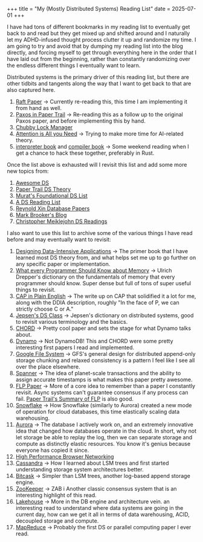 +++
title = "My (Mostly Distributed Systems) Reading List"
date = 2025-07-01
+++

I have had tons of different bookmarks in my reading list to eventually get back to and read but they get mixed up and shifted around and I naturally let my ADHD-infused thought process clutter it up and randomize my time. I am going to try and avoid that by dumping my reading list into the blog directly, and forcing myself to get through everything here in the order that I have laid out from the beginning, rather than constantly randomizing over the endless different things I eventually want to learn.

Distributed systems is the primary driver of this reading list, but there are other tidbits and tangents along the way that I want to get back to that are also captured here.

1. [Raft Paper](https://raft.github.io/raft.pdf) -> Currently re-reading this, this time I am implementing it from hand as well.
2. [Paxos in Paper Trail](https://www.the-paper-trail.org/post/2009-02-03-consensus-protocols-paxos/) -> Re-reading this as a follow up to the original Paxos paper, and before implementing this by hand. 
3. [Chubby Lock Manager](https://storage.googleapis.com/gweb-research2023-media/pubtools/4444.pdf)
4. [Attention is All you Need](https://proceedings.neurips.cc/paper_files/paper/2017/file/3f5ee243547dee91fbd053c1c4a845aa-Paper.pdf) -> Trying to make more time for AI-related theory.
5. [interpreter book](https://edu.anarcho-copy.org/Programming%20Languages/Go/writing%20an%20INTERPRETER%20in%20go.pdf) and [compiler book](https://compilerbook.com/) -> Some weekend reading when I get a chance to hack these together, preferably in Rust.

Once the list above is exhausted will I revisit this list and add some more new topics from:

1. [Awesome DS](https://github.com/theanalyst/awesome-distributed-systems)
2. [Paper Trail DS Theory](https://www.the-paper-trail.org/post/2014-08-09-distributed-systems-theory-for-the-distributed-systems-engineer/)
3. [Murat's Foundational DS List](https://muratbuffalo.blogspot.com/2021/02/foundational-distributed-systems-papers.html)
4. [A DS Reading List](https://dancres.github.io/Pages/)
5. [Reynold Xin Database Papers](https://github.com/rxin/db-readings)
6. [Mark Brooker's Blog](https://brooker.co.za/blog/)
7. [Christopher Meiklejohn DS Readings](https://christophermeiklejohn.com/distributed/systems/2013/07/12/readings-in-distributed-systems.html)

I also want to use this list to archive some of the various things I have read before and may eventually want to revisit:

1. [Designing Data-Intensive Applications](https://www.oreilly.com/library/view/designing-data-intensive-applications/9781491903063/) -> The primer book that I have learned most DS theory from, and what helps set me up to go further on any specific paper or implementation.
2. [What every Programmer Should Know about Memory](https://people.freebsd.org/~lstewart/articles/cpumemory.pdf) -> Ulrich Drepper's dictionary on the fundamentals of memory that every programmer should know. Super dense but full of tons of super useful things to revisit.
3. [CAP in Plain English](http://ksat.me/a-plain-english-introduction-to-cap-theorem) -> The write up on CAP that solidified it a lot for me, along with the DDIA description, roughly "In the face of P, we can strictly choose C or A."
4. [Jepsen's DS Class](https://github.com/aphyr/distsys-class) -> Jepsen's dictionary on distributed systems, good to revisit various terminology and the basics.
5. [CHORD](https://pdos.csail.mit.edu/papers/chord:sigcomm01/chord_sigcomm.pdf) -> Pretty cool paper and sets the stage for what Dynamo talks about.
6. [Dynamo](https://www.allthingsdistributed.com/files/amazon-dynamo-sosp2007.pdf) -> Not DynamoDB! This and CHORD were some pretty interesting first papers I read and implemented.
7. [Google File System](https://static.googleusercontent.com/media/research.google.com/en/us/archive/gfs-sosp2003.pdf) -> GFS's general design for distributed append-only storage chunking and relaxed consistency is a pattern I feel like I see all over the place elsewhere.
8. [Spanner](https://static.googleusercontent.com/media/research.google.com/en/us/archive/spanner-osdi2012.pdf) -> The idea of planet-scale transactions and the ability to assign accurate timestamps is what makes this paper pretty awesome.
9. [FLP Paper](https://groups.csail.mit.edu/tds/papers/Lynch/jacm85.pdf) -> More of a core idea to remember than a paper I constantly revisit. Async systems can't guarantee consensus if any process can fail. [Paper Trail's Summary of FLP](https://www.the-paper-trail.org/post/2008-08-13-a-brief-tour-of-flp-impossibility/) is also good.
10. [Snowflake](https://www.cs.cmu.edu/~15721-f24/papers/Snowflake.pdf) -> How Snowflake (similarly to Aurora) created a new mode of operation for cloud databases, this time elastically scaling data warehousing.
11. [Aurora](https://pages.cs.wisc.edu/~yxy/cs764-f20/papers/aurora-sigmod-17.pdf) -> The database I actively work on, and an extremely innovative idea that changed how databases operate in the cloud. In short, why not let storage be able to replay the log, then we can separate storage and compute as distinctly elastic resources. You know it's genius because everyone has copied it since.
12. [High Performance Browser Networking](https://hpbn.co/)
13. [Cassandra](https://www.cs.cornell.edu/projects/ladis2009/papers/lakshman-ladis2009.pdf) -> How I learned about LSM trees and first started understanding storage system architectures better.
14. [Bitcask](https://riak.com/assets/bitcask-intro.pdf) -> Simpler than LSM trees, another log-based append storage engine.
15. [ZooKeeper](https://www.usenix.org/legacy/event/atc10/tech/full_papers/Hunt.pdf) -> ZAB i Another classic consensus system that is an interesting highlight of this read.
16. [Lakehouse](https://15721.courses.cs.cmu.edu/spring2024/papers/01-modern/armbrust-cidr21.pdf) -> More in the DB engine and architecture vein. an interesting read to understand where data systems are going in the current day, how can we get it all in terms of data warehousing, ACID, decoupled storage and compute.
17. [MapReduce](https://storage.googleapis.com/gweb-research2023-media/pubtools/4449.pdf) -> Probably the first DS or parallel computing paper I ever read.
